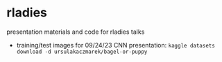 # rladies
presentation materials and code for rladies talks

- training/test images for 09/24/23 CNN presentation: `kaggle datasets download -d ursulakaczmarek/bagel-or-puppy`
